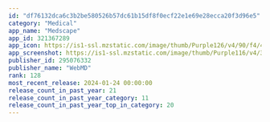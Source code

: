 ```yaml
---
id: "df76132dca6c3b2be580526b57dc61b15df8f0ecf22e1e69e28ecca20f3d96e5"
category: "Medical"
app_name: "Medscape"
app_id: 321367289
app_icon: https://is1-ssl.mzstatic.com/image/thumb/Purple126/v4/90/f4/45/90f44553-95a4-38fe-afd4-b25d06776fd9/AppIcon-0-1x_U007emarketing-3-0-85-220.jpeg/1024x1024bb.png
app_screenshot: https://is1-ssl.mzstatic.com/image/thumb/Purple116/v4/3b/d3/5b/3bd35b29-ffb6-8c28-fb91-3bb948e0a9c8/b87826cf-dd2e-4c01-9ef4-7721be339b7a_MedscapeApp_iOS_1242x2688-1.jpg/1242x2688bb.png
publisher_id: 295076332
publisher_name: "WebMD"
rank: 128
most_recent_release: 2024-01-24 00:00:00
release_count_in_past_year: 21
release_count_in_past_year_category: 11
release_count_in_past_year_top_in_category: 20
---
```

